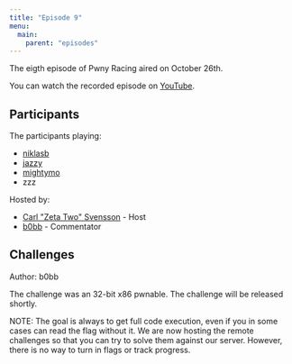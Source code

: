 ```yaml
---
title: "Episode 9"
menu:
  main:
    parent: "episodes"
---
```


The eigth episode of Pwny Racing aired on October 26th.  

You can watch the recorded episode on [YouTube](https://www.youtube.com/watch?v=pmCAP2OXOJc).

## Participants

The participants playing:

* [niklasb](https://twitter.com/_niklasb)
* [jazzy](https://twitter.com/ret2got)
* [mightymo](https://twitter.com/m1ghtymo)
* zzz

Hosted by:

* [Carl "Zeta Two" Svensson](https://twitter.com/ZetaTwo) - Host
* [b0bb](https://twitter.com/0xb0bb) - Commentator

## Challenges

Author: b0bb

The challenge was an 32-bit x86 pwnable. The challenge will be released shortly. <!--The challenge can be downloaded here: [Challenge 18](/challenges/chall20-dist.tgz). -->

NOTE: The goal is always to get full code execution, even if you in some cases can read the flag without it. We are now hosting the remote challenges so that you can try to solve them against our server. However, there is no way to turn in flags or track progress.
